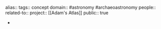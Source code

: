 alias::
tags:: concept
domain:: #astronomy #archaeoastronomy 
people::
related-to::
project:: [[Adam's Atlas]] 
public:: true

-